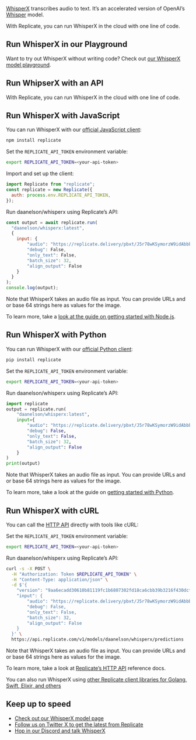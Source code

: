 [WhisperX](https://replicate.com/daanelson/whisperx) transcribes audio to text. It’s an accelerated version of OpenAI’s [Whisper](https://replicate.com/openai/whisper) model.

With Replicate, you can run WhisperX in the cloud with one line of code.

[](#run-whisperx-in-our-playground)Run WhisperX in our Playground
-----------------------------------------------------------------

Want to try out WhisperX without writing code? Check out [our WhisperX model playground](https://replicate.com/daanelson/whisperx).

[](#run-whipserx-with-an-api)Run WhipserX with an API
-----------------------------------------------------

With Replicate, you can run WhisperX in the cloud with one line of code.

[](#run-whisperx-with-javascript)Run WhisperX with JavaScript
-------------------------------------------------------------

You can run WhisperX with our [official JavaScript client](https://github.com/replicate/replicate-javascript):

```bash
npm install replicate
```

Set the `REPLICATE_API_TOKEN` environment variable:

```bash
export REPLICATE_API_TOKEN=<your-api-token>
```

Import and set up the client:

```javascript
import Replicate from "replicate";
const replicate = new Replicate({
  auth: process.env.REPLICATE_API_TOKEN,
});
```

Run daanelson/whisperx using Replicate’s API:

```javascript
const output = await replicate.run(
  "daanelson/whisperx:latest",
  {
    input: {
		"audio": "https://replicate.delivery/pbxt/J5r78wKSymorzW9idAbbbJ7iXQl9GddZTwfdX5OlLJW2hLR2/OSR_uk_000_0050_8k.wav",
		"debug": False,
		"only_text": False,
		"batch_size": 32,
		"align_output": False
    }
  }
);
console.log(output);
```

Note that WhisperX takes an audio file as input. You can provide URLs and or base 64 strings here as values for the image.

To learn more, take a [look at the guide on getting started with Node.js](https://replicate.com/docs/get-started/nodejs).

[](#run-whisperx-with-python)Run WhisperX with Python
-----------------------------------------------------

You can run WhisperX with our [official Python client](https://github.com/replicate/replicate-python):

```bash
pip install replicate
```

Set the `REPLICATE_API_TOKEN` environment variable:

```bash
export REPLICATE_API_TOKEN=<your-api-token>
```

Run daanelson/whisperx using Replicate’s API:

```python
import replicate
output = replicate.run(
    "daanelson/whisperx:latest",
    input={
		"audio": "https://replicate.delivery/pbxt/J5r78wKSymorzW9idAbbbJ7iXQl9GddZTwfdX5OlLJW2hLR2/OSR_uk_000_0050_8k.wav",
		"debug": False,
		"only_text": False,
		"batch_size": 32,
		"align_output": False
    }
)
print(output)
```

Note that WhisperX takes an audio file as input. You can provide URLs and or base 64 strings here as values for the image.

To learn more, take a look at the guide on [getting started with Python](https://replicate.com/docs/get-started/python).

[](#run-whisperx-with-curl)Run WhisperX with cURL
-------------------------------------------------

You can call the [HTTP API](https://replicate.com/docs/reference/http) directly with tools like cURL:

Set the `REPLICATE_API_TOKEN` environment variable:

```bash
export REPLICATE_API_TOKEN=<your-api-token>
```

Run daanelson/whisperx using Replicate’s API:

```bash
curl -s -X POST \
  -H "Authorization: Token $REPLICATE_API_TOKEN" \
  -H "Content-Type: application/json" \
  -d $'{
    "version": "9aa6ecadd30610b81119fc1b6807302fd18ca6cbb39b3216f430dcf23618cedd",
    "input": {
		"audio": "https://replicate.delivery/pbxt/J5r78wKSymorzW9idAbbbJ7iXQl9GddZTwfdX5OlLJW2hLR2/OSR_uk_000_0050_8k.wav",
		"debug": False,
		"only_text": False,
		"batch_size": 32,
		"align_output": False
    }
  }' \
  https://api.replicate.com/v1/models/daanelson/whisperx/predictions
```

Note that WhisperX takes an audio file as input. You can provide URLs and or base 64 strings here as values for the image.

To learn more, take a look at [Replicate’s HTTP API](https://replicate.com/docs/reference/http) reference docs.

You can also run WhisperX using [other Replicate client libraries for Golang, Swift, Elixir, and others](https://replicate.com/docs/reference/client-libraries)

[](#keep-up-to-speed)Keep up to speed
-------------------------------------

*   [Check out our WhisperX model page](https://replicate.com/daanelson/whisperx)
*   [Follow us on Twitter X to get the latest from Replicate](https://x.com/replicate)
*   [Hop in our Discord and talk WhisperX](https://discord.gg/replicate)